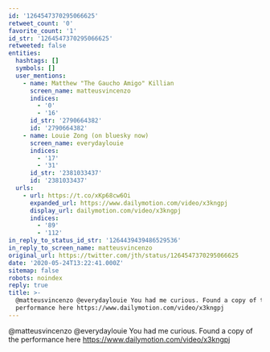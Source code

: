 ```yaml
---
id: '1264547370295066625'
retweet_count: '0'
favorite_count: '1'
id_str: '1264547370295066625'
retweeted: false
entities:
  hashtags: []
  symbols: []
  user_mentions:
    - name: Matthew "The Gaucho Amigo" Killian
      screen_name: matteusvincenzo
      indices:
        - '0'
        - '16'
      id_str: '2790664382'
      id: '2790664382'
    - name: Louie Zong (on bluesky now)
      screen_name: everydaylouie
      indices:
        - '17'
        - '31'
      id_str: '2381033437'
      id: '2381033437'
  urls:
    - url: https://t.co/xKp68cw6Oi
      expanded_url: https://www.dailymotion.com/video/x3kngpj
      display_url: dailymotion.com/video/x3kngpj
      indices:
        - '89'
        - '112'
in_reply_to_status_id_str: '1264439439486529536'
in_reply_to_screen_name: matteusvincenzo
original_url: https://twitter.com/jth/status/1264547370295066625
date: '2020-05-24T13:22:41.000Z'
sitemap: false
robots: noindex
reply: true
title: >-
  @matteusvincenzo @everydaylouie You had me curious. Found a copy of the
  performance here https://www.dailymotion.com/video/x3kngpj
---
```


@matteusvincenzo @everydaylouie You had me curious. Found a copy of the performance here https://www.dailymotion.com/video/x3kngpj